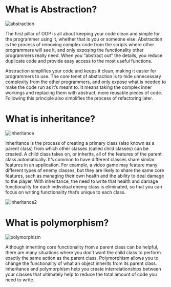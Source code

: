 # What is Abstraction?
![abstraction](https://user-images.githubusercontent.com/99060199/181403377-883fa7cd-b2ca-4b48-b7af-654477936d45.png)



The first pillar of OOP is all about keeping your code clean and simple for the programmer using it, whether that is you or someone else. Abstraction is the process of removing complex code from the scripts where other programmers will see it, and only exposing the functionality other programmers really need. When you “abstract out” the details, you reduce duplicate code and provide easy access to the most useful functions.

Abstraction simplifies your code and keeps it clean, making it easier for programmers to use. The core tenet of abstraction is to hide unnecessary complexity from the other programmers, and only expose what is needed to make the code run as it’s meant to. It means taking the complex inner workings and replacing them with abstract, more reusable pieces of code.  Following this principle also simplifies the process of refactoring later.

# What is inheritance?

![inheritance](https://user-images.githubusercontent.com/99060199/181403583-e2bb4479-dcb2-4e76-8dba-b60a33d1dfc5.png)


Inheritance is the process of creating a primary class (also known as a parent class) from which other classes (called child classes) can be created. A child class takes on, or inherits, all of the features of the parent class automatically. It’s common to have different classes share similar features in an application. For example, a video game may feature many different types of enemy classes, but they are likely to share the same core features, such as managing their own health and the ability to deal damage to the player. With inheritance, the need to write that health and damage functionality for each individual enemy class is eliminated, so that you can focus on writing functionality that’s unique to each class. 

![inheritance2](https://user-images.githubusercontent.com/99060199/181403602-f6fd407f-2b77-4c84-b00a-c698247f3cde.png)

# What is polymorphism?

![polymorphism](https://user-images.githubusercontent.com/99060199/181403787-42ee3c39-8845-4b1e-97dd-65839c02abde.png)

Although inheriting core functionality from a parent class can be helpful, there are many situations where you don’t want the child class to perform exactly the same action as the parent class. Polymorphism allows you to change the functionality of what an object inherits from its parent class. Inheritance and polymorphism help you create interrelationships between your classes that ultimately help to reduce the total amount of code you need to write.

